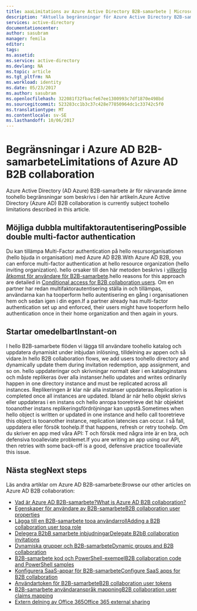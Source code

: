```yaml
---
title: aaaLimitations av Azure Active Directory B2B-samarbete | Microsoft Docs
description: "Aktuella begränsningar för Azure Active Directory B2B-samarbete"
services: active-directory
documentationcenter: 
author: sasubram
manager: femila
editor: 
tags: 
ms.assetid: 
ms.service: active-directory
ms.devlang: NA
ms.topic: article
ms.tgt_pltfrm: NA
ms.workload: identity
ms.date: 05/23/2017
ms.author: sasubram
ms.openlocfilehash: 322081f32fbacfe67ee1300993c7df1870e498bd
ms.sourcegitcommit: 523283cc1b3c37c428e77850964dc1c33742c5f0
ms.translationtype: MT
ms.contentlocale: sv-SE
ms.lasthandoff: 10/06/2017
---
```

# <a name="limitations-of-azure-ad-b2b-collaboration"></a><span data-ttu-id="8c424-103">Begränsningar i Azure AD B2B-samarbete</span><span class="sxs-lookup"><span data-stu-id="8c424-103">Limitations of Azure AD B2B collaboration</span></span>
<span data-ttu-id="8c424-104">Azure Active Directory (AD Azure) B2B-samarbete är för närvarande ämne toohello begränsningar som beskrivs i den här artikeln.</span><span class="sxs-lookup"><span data-stu-id="8c424-104">Azure Active Directory (Azure AD) B2B collaboration is currently subject toohello limitations described in this article.</span></span>

## <a name="possible-double-multi-factor-authentication"></a><span data-ttu-id="8c424-105">Möjliga dubbla multifaktorautentisering</span><span class="sxs-lookup"><span data-stu-id="8c424-105">Possible double multi-factor authentication</span></span>
<span data-ttu-id="8c424-106">Du kan tillämpa Multi-Factor authentication på hello resursorganisationen (hello bjuda in organisation) med Azure AD B2B.</span><span class="sxs-lookup"><span data-stu-id="8c424-106">With Azure AD B2B, you can enforce multi-factor authentication at hello resource organization (hello inviting organization).</span></span> <span data-ttu-id="8c424-107">hello orsaker till den här metoden beskrivs i [villkorlig åtkomst för användare för B2B-samarbete](active-directory-b2b-mfa-instructions.md).</span><span class="sxs-lookup"><span data-stu-id="8c424-107">hello reasons for this approach are detailed in [Conditional access for B2B collaboration users](active-directory-b2b-mfa-instructions.md).</span></span> <span data-ttu-id="8c424-108">Om en partner har redan multifaktorautentisering ställa in och tillämpas, användarna kan ha tooperform hello autentisering en gång i organisationen hem och sedan igen i din egen.</span><span class="sxs-lookup"><span data-stu-id="8c424-108">If a partner already has multi-factor authentication set up and enforced, their users might have tooperform hello authentication once in their home organization and then again in yours.</span></span>

## <a name="instant-on"></a><span data-ttu-id="8c424-109">Startar omedelbart</span><span class="sxs-lookup"><span data-stu-id="8c424-109">Instant-on</span></span>
<span data-ttu-id="8c424-110">I hello B2B-samarbete flöden vi lägga till användare toohello katalog och uppdatera dynamiskt under inbjudan inlösning, tilldelning av appen och så vidare.</span><span class="sxs-lookup"><span data-stu-id="8c424-110">In hello B2B collaboration flows, we add users toohello directory and dynamically update them during invitation redemption, app assignment, and so on.</span></span> <span data-ttu-id="8c424-111">hello uppdateringar och skrivningar normalt sker i en kataloginstans och måste replikeras över alla instanser.</span><span class="sxs-lookup"><span data-stu-id="8c424-111">hello updates and writes ordinarily happen in one directory instance and must be replicated across all instances.</span></span> <span data-ttu-id="8c424-112">Replikeringen är klar när alla instanser uppdateras.</span><span class="sxs-lookup"><span data-stu-id="8c424-112">Replication is completed once all instances are updated.</span></span> <span data-ttu-id="8c424-113">Ibland är när hello objekt skrivs eller uppdateras i en instans och hello anropa tooretrieve det här objektet tooanother instans replikeringsfördröjningar kan uppstå.</span><span class="sxs-lookup"><span data-stu-id="8c424-113">Sometimes when hello object is written or updated in one instance and hello call tooretrieve this object is tooanother instance, replication latencies can occur.</span></span> <span data-ttu-id="8c424-114">I så fall, uppdatera eller försök toohelp.</span><span class="sxs-lookup"><span data-stu-id="8c424-114">If that happens, refresh or retry toohelp.</span></span> <span data-ttu-id="8c424-115">Om du skriver en app med våra API: T och försök med några inte är en bra, och defensiva tooalleviate problemet.</span><span class="sxs-lookup"><span data-stu-id="8c424-115">If you are writing an app using our API, then retries with some back-off is a good, defensive practice tooalleviate this issue.</span></span>

## <a name="next-steps"></a><span data-ttu-id="8c424-116">Nästa steg</span><span class="sxs-lookup"><span data-stu-id="8c424-116">Next steps</span></span>

<span data-ttu-id="8c424-117">Läs andra artiklar om Azure AD B2B-samarbete:</span><span class="sxs-lookup"><span data-stu-id="8c424-117">Browse our other articles on Azure AD B2B collaboration:</span></span>

* [<span data-ttu-id="8c424-118">Vad är Azure AD B2B-samarbete?</span><span class="sxs-lookup"><span data-stu-id="8c424-118">What is Azure AD B2B collaboration?</span></span>](active-directory-b2b-what-is-azure-ad-b2b.md)
* [<span data-ttu-id="8c424-119">Egenskaper för användare av B2B-samarbete</span><span class="sxs-lookup"><span data-stu-id="8c424-119">B2B collaboration user properties</span></span>](active-directory-b2b-user-properties.md)
* [<span data-ttu-id="8c424-120">Lägga till en B2B-samarbete tooa användarroll</span><span class="sxs-lookup"><span data-stu-id="8c424-120">Adding a B2B collaboration user tooa role</span></span>](active-directory-b2b-add-guest-to-role.md)
* [<span data-ttu-id="8c424-121">Delegera B2bB samarbete inbjudningar</span><span class="sxs-lookup"><span data-stu-id="8c424-121">Delegate B2bB collaboration invitations</span></span>](active-directory-b2b-delegate-invitations.md)
* [<span data-ttu-id="8c424-122">Dynamiska grupper och B2B-samarbete</span><span class="sxs-lookup"><span data-stu-id="8c424-122">Dynamic groups and B2B collaboration</span></span>](active-directory-b2b-dynamic-groups.md)
* [<span data-ttu-id="8c424-123">B2B-samarbete kod och PowerShell-exempel</span><span class="sxs-lookup"><span data-stu-id="8c424-123">B2B collaboration code and PowerShell samples</span></span>](active-directory-b2b-code-samples.md)
* [<span data-ttu-id="8c424-124">Konfigurera SaaS-appar för B2B-samarbete</span><span class="sxs-lookup"><span data-stu-id="8c424-124">Configure SaaS apps for B2B collaboration</span></span>](active-directory-b2b-configure-saas-apps.md)
* [<span data-ttu-id="8c424-125">Användartoken för B2B-samarbete</span><span class="sxs-lookup"><span data-stu-id="8c424-125">B2B collaboration user tokens</span></span>](active-directory-b2b-user-token.md)
* [<span data-ttu-id="8c424-126">B2B-samarbete användaranspråk mappning</span><span class="sxs-lookup"><span data-stu-id="8c424-126">B2B collaboration user claims mapping</span></span>](active-directory-b2b-claims-mapping.md)
* [<span data-ttu-id="8c424-127">Extern delning av Office 365</span><span class="sxs-lookup"><span data-stu-id="8c424-127">Office 365 external sharing</span></span>](active-directory-b2b-o365-external-user.md)
